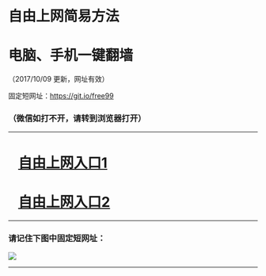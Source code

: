 ﻿# 自由上网简易方法

# 电脑、手机一键翻墙

（2017/10/09 更新，网址有效）

固定短网址：https://git.io/free99

### （微信如打不开，请转到浏览器打开）


***





# &nbsp;&nbsp; <a href="http://ft163362321.fwq-tz-1001.info/fwqtz01.html?t=100900131482 " target="_blank">自由上网入口1</a>
# &nbsp;&nbsp; <a href="http://ft2414224664.fwq-tz-1002.info/fwqtz02.html?t=100900115465 " target="_blank">自由上网入口2</a>
***

### 请记住下图中固定短网址：

<img src="https://s3-us-west-2.amazonaws.com/fwq-1001/yjfq-20170905okok.png" /> 


***

